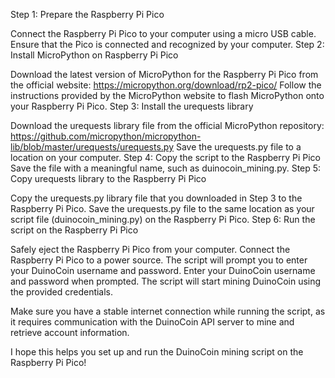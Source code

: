 Step 1: Prepare the Raspberry Pi Pico

Connect the Raspberry Pi Pico to your computer using a micro USB cable.
Ensure that the Pico is connected and recognized by your computer.
Step 2: Install MicroPython on Raspberry Pi Pico

Download the latest version of MicroPython for the Raspberry Pi Pico from the official website: https://micropython.org/download/rp2-pico/
Follow the instructions provided by the MicroPython website to flash MicroPython onto your Raspberry Pi Pico.
Step 3: Install the urequests library

Download the urequests library file from the official MicroPython repository: https://github.com/micropython/micropython-lib/blob/master/urequests/urequests.py
Save the urequests.py file to a location on your computer.
Step 4: Copy the script to the Raspberry Pi Pico
Save the file with a meaningful name, such as duinocoin_mining.py.
Step 5: Copy urequests library to the Raspberry Pi Pico

Copy the urequests.py library file that you downloaded in Step 3 to the Raspberry Pi Pico.
Save the urequests.py file to the same location as your script file (duinocoin_mining.py) on the Raspberry Pi Pico.
Step 6: Run the script on the Raspberry Pi Pico

Safely eject the Raspberry Pi Pico from your computer.
Connect the Raspberry Pi Pico to a power source.
The script will prompt you to enter your DuinoCoin username and password.
Enter your DuinoCoin username and password when prompted.
The script will start mining DuinoCoin using the provided credentials.

Make sure you have a stable internet connection while running the script, as it requires communication with the DuinoCoin API server to mine and retrieve account information.

I hope this helps you set up and run the DuinoCoin mining script on the Raspberry Pi Pico!
